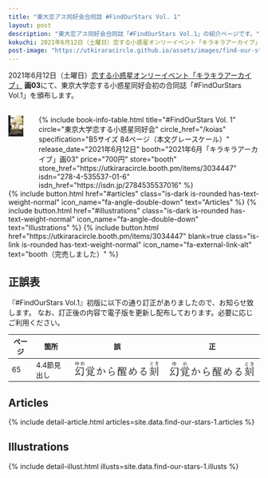 ```yaml
---
title: "東大恋アス同好会合同誌 #FindOurStars Vol. 1"
layout: post
description: "東大恋アス同好会合同誌「#FindOurStars Vol.1」の紹介ページです。"
kokuchi: 2021年6月12日（土曜日）恋する小惑星オンリーイベント「キラキラアーカイブ」 画03にて、東京大学恋する小惑星同好会初の合同誌「#FindOurStars Vol.1」を頒布します。
post-image: "https://utkiraracircle.github.io/assets/images/find-our-stars-1/main.jpg"
---
```


2021年6月12日（土曜日）[恋する小惑星オンリーイベント「キラキラアーカイブ」](http://project-d.biz/douga/) **画03**にて、東京大学恋する小惑星同好会初の合同誌「#FindOurStars Vol.1」を頒布します。

<br>
<div class="columns is-centered is-multiline">
    <div class="column is-one-fifth-desktop is-one-third-tablet">
        <a href="/assets/images/find-our-stars-1/cover.png" data-lightbox="cover">
            <img src="/assets/images/find-our-stars-1/cover.png" alt="#FindOurStars Vol.1表紙" style="width: 75%; max-width: 250px">
        </a>
    </div>
    <div class="column is-half">
        {% include book-info-table.html
           title="#FindOurStars Vol. 1"
           circle="東京大学恋する小惑星同好会"
           circle_href="/koias"
           specification="B5サイズ 84ページ（本文グレースケール）"
           release_date="2021年6月12日"
           booth="2021年6月「キラキラアーカイブ」画03"
           price="700円"
           store="booth"
           store_href="https://utkiraracircle.booth.pm/items/3034447"
           isdn="278-4-535537-01-6"
           isdn_href="https://isdn.jp/2784535537016" %}
    </div>
</div>

<div class="columns is-centered is-multiline">
    {% include button.html
       href="#articles"
       class="is-dark is-rounded has-text-weight-normal"
       icon_name="fa-angle-double-down"
       text="Articles" %}
    {% include button.html
       href="#illustrations"
       class="is-dark is-rounded has-text-weight-normal"
       icon_name="fa-angle-double-down"
       text="Illustrations" %}
    {% include button.html
       href="https://utkiraracircle.booth.pm/items/3034447"
       blank=true
       class="is-link is-rounded has-text-weight-normal"
       icon_name="fa-external-link-alt"
       text="booth（完売しました）" %}
</div>

## 正誤表

『#FindOurStars Vol.1』初版に以下の通り訂正がありましたので、お知らせ致します。
なお、訂正後の内容で電子版を更新し配布しております。必要に応じご利用ください。

ページ | 箇所       | 誤 | 正
------|------------|----|-----
 65   | 4.4節見出し | <img src="/assets/images/find-our-stars-1/yume-incorrect.png" alt="誤" style="width:100%; max-width: 250px;"> | <img src="/assets/images/find-our-stars-1/yume-correct.png" alt="正" style="width:100%; max-width: 250px;">



## Articles

{% include detail-article.html articles=site.data.find-our-stars-1.articles %}

## Illustrations

{% include detail-illust.html illusts=site.data.find-our-stars-1.illusts %}
